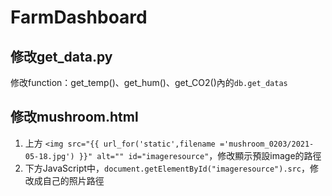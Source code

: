 # FarmDashboard

## 修改get_data.py
修改function：get_temp()、get_hum()、get_CO2()內的```db.get_datas```

## 修改mushroom.html
1. 上方 ```<img src="{{ url_for('static',filename ='mushroom_0203/2021-05-18.jpg') }}" alt="" id="imageresource"```，修改顯示預設image的路徑
2. 下方JavaScript中，```document.getElementById("imageresource").src```，修改成自己的照片路徑
